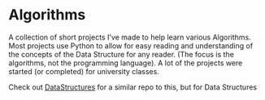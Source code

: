 # Algorithms
A collection of short projects I've made to help learn various Algorithms.
Most projects use Python to allow for easy reading and understanding of the concepts of the Data Structure for any reader.
(The focus is the algorithms, not the programming language). 
A lot of the projects were started (or completed) for university classes.

Check out [DataStructures] for a similar repo to this, but for Data Structures

[DataStructures]: <https://github.com/GammaWyvern/DataStructures>
